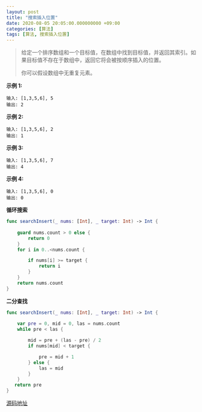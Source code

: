 ```yaml
---
layout: post
title: "搜索插入位置"
date: 2020-08-05 20:05:00.000000000 +09:00
categories: [算法]
tags: [算法, 搜索插入位置]
---
```


> 给定一个排序数组和一个目标值，在数组中找到目标值，并返回其索引。如果目标值不存在于数组中，返回它将会被按顺序插入的位置。
>
> 你可以假设数组中无重复元素。

**示例 1:**

```
输入: [1,3,5,6], 5
输出: 2
```

**示例 2:**

```
输入: [1,3,5,6], 2
输出: 1
```

**示例 3:**

```
输入: [1,3,5,6], 7
输出: 4
```

**示例 4:**

```
输入: [1,3,5,6], 0
输出: 0
```

**循环搜索**

```swift
func searchInsert(_ nums: [Int], _ target: Int) -> Int {
        
    guard nums.count > 0 else {
        return 0
    }
    for i in 0..<nums.count {

        if nums[i] >= target {
            return i
        }
    }
    return nums.count
}
```

**二分查找**

```swift
func searchInsert(_ nums: [Int], _ target: Int) -> Int {
     
    var pre = 0, mid = 0, las = nums.count
    while pre < las {

        mid = pre + (las - pre) / 2
        if nums[mid] < target {

            pre = mid + 1
        } else {
            las = mid
        }
    }
   return pre
}
```

[源码地址](https://github.com/Jovins/Algorithm)